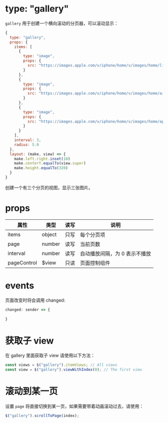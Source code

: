 # type: "gallery"

`gallery` 用于创建一个横向滚动的分页器，可以滚动显示：

```js
{
  type: "gallery",
  props: {
    items: [
      {
        type: "image",
        props: {
          src: "https://images.apple.com/v/iphone/home/v/images/home/limited_edition/iphone_7_product_red_large_2x.jpg"
        }
      },
      {
        type: "image",
        props: {
          src: "https://images.apple.com/v/iphone/home/v/images/home/airpods_large_2x.jpg"
        }
      },
      {
        type: "image",
        props: {
          src: "https://images.apple.com/v/iphone/home/v/images/home/apple_pay_large_2x.jpg"
        }
      }
    ],
    interval: 3,
    radius: 5.0
  },
  layout: (make, view) => {
    make.left.right.inset(10)
    make.centerY.equalTo(view.super)
    make.height.equalTo(320)
  }
}
```

创建一个有三个分页的视图，显示三张图片。

# props

属性 | 类型 | 读写 | 说明
---|---|---|---
items | object | 只写 | 每个分页项
page | number | 读写 | 当前页数
interval | number | 读写 | 自动播放间隔，为 0 表示不播放
pageControl | $view | 只读 | 页面控制组件

# events

页面改变时将会调用 changed:

```js
changed: sender => {
  
}
```

# 获取子 view

在 gallery 里面获取子 view 请使用以下方法：

```js
const views = $("gallery").itemViews; // All views
const view = $("gallery").viewWithIndex(0); // The first view
```

# 滚动到某一页

设置 `page` 将直接切换到某一页，如果需要带着动画滚动过去，请使用：

```js
$("gallery").scrollToPage(index);
```